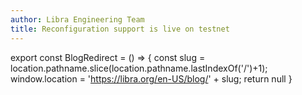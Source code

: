 ```yaml
---
author: Libra Engineering Team
title: Reconfiguration support is live on testnet
---
```

export const BlogRedirect = () => {
  const slug = location.pathname.slice(location.pathname.lastIndexOf('/')+1);
  window.location = 'https://libra.org/en-US/blog/' + slug;
  return null
}

<BlogRedirect />

